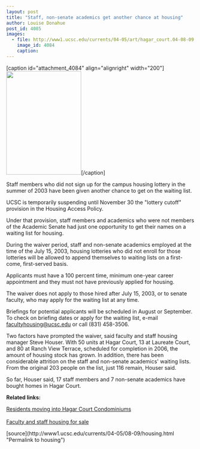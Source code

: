```yaml
---
layout: post
title: "Staff, non-senate academics get another chance at housing"
author: Louise Donahue
post_id: 4085
images:
  - file: http://www1.ucsc.edu/currents/04-05/art/hagar_court.04-08-09.jpg
    image_id: 4084
    caption: 
---
```


[caption id="attachment_4084" align="alignright" width="200"]<a href="http://localhost/mysite/wp-content/uploads/2004/07/hagar_court.04-08-09.jpg"><img class="size-full wp-image-4084" src="http://localhost/mysite/wp-content/uploads/2004/07/hagar_court.04-08-09.jpg" alt="" width="200" height="276" /></a>[/caption]
<p>
  Staff members who did not sign up for the campus housing lottery in the summer of 2003 have been given another chance to get on the waiting list.
</p>
<p>
  UCSC is temporarily suspending until November 30 the "lottery cutoff" provision in the Housing Access Policy.
</p>
<p>
  Under that provision, staff members and academics who were not members of the Academic Senate had just one opportunity to get their names on a waiting list for housing.
</p>
<p>
  During the waiver period, staff and non-senate academics employed at the time of the July 15, 2003, housing lotteries who did not enroll for those lotteries will be allowed to append themselves to waiting lists on a first-come, first-served basis.<br>
</p>
<p>
  Applicants must have a 100 percent time, minimum one-year career appointment and they must not have previously applied for housing.<br>
</p>
<p>
  The waiver does not apply to those hired after July 15, 2003, or to senate faculty, who may apply for the waiting list at any time.
</p>
<p>
  Briefings for potential applicants will be scheduled in August or September. To check on briefing dates or apply for the waiting list, e-mail <a href="mailto:facultyhousing@ucsc.edu">facultyhousing@ucsc.edu</a> or call (831) 458-3506.
</p>
<p>
  Two factors have prompted the waiver, said faculty and staff housing manager Steve Houser. With 50 units at Hagar Court, 13 at Laureate Court, and 80 at Ranch View Terrace, scheduled for completion in 2006, the amount of housing stock has grown. In addition, there has been considerable attrition on the staff and non-senate academics' waiting lists. From the original 203 people on the list, just 116 remain, Houser said.
</p>
<p>
  So far, Houser said, 17 staff members and 7 non-senate academics have bought homes in Hagar Court.<br>
</p>
<p>
  <b>Related links:</b>
</p>
<p>
  <a href="http://currents.ucsc.edu/03-04/12-01/condos.html">Residents moving into Hagar Court Condominiums</a><br>
  <br>
  <a href="http://www.housing.ucsc.edu/housing/forsale.html">Faculty and staff housing for sale</a>
</p>
[source](http://www1.ucsc.edu/currents/04-05/08-09/housing.html "Permalink to housing")
